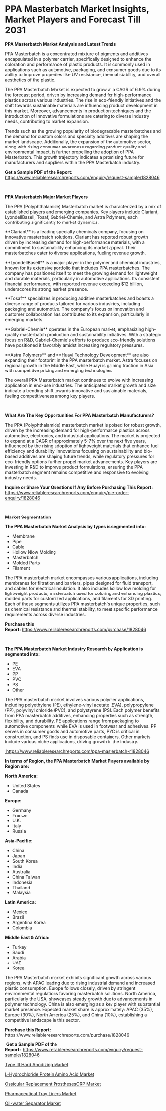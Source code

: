 <p><h1>PPA Masterbatch Market Insights, Market Players and Forecast Till 2031</h1></p><p><strong>PPA Masterbatch Market Analysis and Latest Trends</strong></p>
<p><p>PPA Masterbatch is a concentrated mixture of pigments and additives encapsulated in a polymer carrier, specifically designed to enhance the coloration and performance of plastic products. It is commonly used in applications such as automotive, packaging, and consumer goods due to its ability to improve properties like UV resistance, thermal stability, and overall aesthetics of the plastic.</p><p>The PPA Masterbatch Market is expected to grow at a CAGR of 6.9% during the forecast period, driven by increasing demand for high-performance plastics across various industries. The rise in eco-friendly initiatives and the shift towards sustainable materials are influencing product development in this market. Moreover, advancements in production techniques and the introduction of innovative formulations are catering to diverse industry needs, contributing to market expansion.</p><p>Trends such as the growing popularity of biodegradable masterbatches and the demand for custom colors and specialty additives are shaping the market landscape. Additionally, the expansion of the automotive sector, along with rising consumer awareness regarding product quality and environmental impact, is further propelling the adoption of PPA Masterbatch. This growth trajectory indicates a promising future for manufacturers and suppliers within the PPA Masterbatch industry.</p></p>
<p><strong>Get a Sample PDF of the Report:&nbsp;</strong> <a href="https://www.reliableresearchreports.com/enquiry/request-sample/1828046?utm_campaign=113&utm_medium=2&utm_source=Github&utm_content=ia&utm_term=10112024&utm_id=ppa-masterbatch">https://www.reliableresearchreports.com/enquiry/request-sample/1828046</a></p>
<p>&nbsp;</p>
<p><strong>PPA Masterbatch Major Market Players</strong></p>
<p><p>The PPA (Polyphthalamide) Masterbatch market is characterized by a mix of established players and emerging companies. Key players include Clariant, LyondellBasell, Tosaf, Gabriel-Chemie, and Astra Polymers, each contributing significantly to market dynamics.</p><p>**Clariant** is a leading specialty chemicals company, focusing on innovative masterbatch solutions. Clariant has reported robust growth driven by increasing demand for high-performance materials, with a commitment to sustainability enhancing its market appeal. Their masterbatches cater to diverse applications, fueling revenue growth.</p><p>**LyondellBasell** is a major player in the polymer and chemical industries, known for its extensive portfolio that includes PPA masterbatches. The company has positioned itself to meet the growing demand for lightweight and durable materials, particularly in automotive applications. Its consistent financial performance, with reported revenue exceeding $12 billion, underscores its strong market presence.</p><p>**Tosaf** specializes in producing additive masterbatches and boasts a diverse range of products tailored for various industries, including packaging and automotive. The company's focus on innovation and customer collaboration has contributed to its expansion, particularly in emerging markets.</p><p>**Gabriel-Chemie** operates in the European market, emphasizing high-quality masterbatch production and sustainability initiatives. With a strategic focus on R&D, Gabriel-Chemie's efforts to produce eco-friendly solutions have positioned it favorably amidst increasing regulatory pressures.</p><p>**Astra Polymers** and **Huayi Technology Development** are also expanding their footprint in the PPA masterbatch market. Astra focuses on regional growth in the Middle East, while Huayi is gaining traction in Asia with competitive pricing and emerging technologies.</p><p>The overall PPA Masterbatch market continues to evolve with increasing application in end-use industries. The anticipated market growth and size indicate a trending shift towards innovative and sustainable materials, fueling competitiveness among key players.</p></p>
<p>&nbsp;</p>
<p><strong>What Are The Key Opportunities For PPA Masterbatch Manufacturers?</strong></p>
<p><p>The PPA (Polyphthalamide) masterbatch market is poised for robust growth, driven by the increasing demand for high-performance plastics across automotive, electronics, and industrial applications. The market is projected to expand at a CAGR of approximately 5-7% over the next five years, influenced by the rising adoption of lightweight materials that enhance fuel efficiency and durability. Innovations focusing on sustainability and bio-based additives are shaping future trends, while regulatory pressures for eco-friendly options further propel market advancements. Key players are investing in R&D to improve product formulations, ensuring the PPA masterbatch segment remains competitive and responsive to evolving industry needs.</p></p>
<p><strong>Inquire or Share Your Questions If Any Before Purchasing This Report:</strong> <a href="https://www.reliableresearchreports.com/enquiry/pre-order-enquiry/1828046?utm_campaign=113&utm_medium=2&utm_source=Github&utm_content=ia&utm_term=10112024&utm_id=ppa-masterbatch">https://www.reliableresearchreports.com/enquiry/pre-order-enquiry/1828046</a></p>
<p>&nbsp;</p>
<p><strong>Market Segmentation</strong></p>
<p><strong>The PPA Masterbatch Market Analysis by types is segmented into:</strong></p>
<p><ul><li>Membrane</li><li>Pipe</li><li>Cable</li><li>Hollow Nlow Molding</li><li>Masterbatch</li><li>Molded Parts</li><li>Filament</li></ul></p>
<p><p>The PPA masterbatch market encompasses various applications, including membranes for filtration and barriers, pipes designed for fluid transport, and cables for electrical insulation. It also includes hollow low molding for lightweight products, masterbatch used for coloring and enhancing plastics, molded parts for customized applications, and filaments for 3D printing. Each of these segments utilizes PPA masterbatch's unique properties, such as chemical resistance and thermal stability, to meet specific performance requirements across diverse industries.</p></p>
<p><strong>Purchase this Report:&nbsp;</strong><a href="https://www.reliableresearchreports.com/purchase/1828046?utm_campaign=113&utm_medium=2&utm_source=Github&utm_content=ia&utm_term=10112024&utm_id=ppa-masterbatch">https://www.reliableresearchreports.com/purchase/1828046</a></p>
<p>&nbsp;</p>
<p><strong>The PPA Masterbatch Market Industry Research by Application is segmented into:</strong></p>
<p><ul><li>PE</li><li>EVA</li><li>PP</li><li>PVC</li><li>PS</li><li>Other</li></ul></p>
<p><p>The PPA masterbatch market involves various polymer applications, including polyethylene (PE), ethylene-vinyl acetate (EVA), polypropylene (PP), polyvinyl chloride (PVC), and polystyrene (PS). Each polymer benefits from PPA masterbatch additives, enhancing properties such as strength, flexibility, and durability. PE applications range from packaging to automotive components, while EVA is used in footwear and adhesives. PP serves in consumer goods and automotive parts, PVC is critical in construction, and PS finds use in disposable containers. Other markets include various niche applications, driving growth in the industry.</p></p>
<p><a href="https://www.reliableresearchreports.com/ppa-masterbatch-r1828046?utm_campaign=113&utm_medium=2&utm_source=Github&utm_content=ia&utm_term=10112024&utm_id=ppa-masterbatch">&nbsp;https://www.reliableresearchreports.com/ppa-masterbatch-r1828046</a></p>
<p><strong>In terms of Region, the PPA Masterbatch Market Players available by Region are:</strong></p>
<p>
    <p> <strong> North America: </strong>
        <ul>
            <li>United States</li>
            <li>Canada</li>
        </ul>
        </p> 
    <p> <strong> Europe: </strong>
        <ul>
            <li>Germany</li>
            <li>France</li>
            <li>U.K.</li>
            <li>Italy</li>
            <li>Russia</li>
        </ul>
        </p> 
    <p> <strong> Asia-Pacific: </strong>
        <ul>
            <li>China</li>
            <li>Japan</li>
            <li>South Korea</li>
            <li>India</li>
            <li>Australia</li>
            <li>China Taiwan</li>
            <li>Indonesia</li>
            <li>Thailand</li>
            <li>Malaysia</li>
        </ul>
        </p> 
    <p> <strong> Latin America: </strong>
        <ul>
            <li>Mexico</li>
            <li>Brazil</li>
            <li>Argentina Korea</li>
            <li>Colombia</li>
        </ul>
        </p> 
    <p> <strong> Middle East & Africa: </strong>
        <ul>
            <li>Turkey</li>
            <li>Saudi</li>
            <li>Arabia</li>
            <li>UAE</li>
            <li>Korea</li>
        </ul>
    </p>
    </p>
<p><p>The PPA Masterbatch market exhibits significant growth across various regions, with APAC leading due to rising industrial demand and increased plastic consumption. Europe follows closely, driven by stringent environmental regulations favoring masterbatch solutions. North America, particularly the USA, showcases steady growth due to advancements in polymer technology. China is also emerging as a key player with substantial market presence. Expected market share is approximately: APAC (35%), Europe (30%), North America (25%), and China (10%), establishing a competitive landscape in this sector.</p></p>
<p><strong>Purchase this Report: </strong><a href="https://www.reliableresearchreports.com/purchase/1828046?utm_campaign=113&utm_medium=2&utm_source=Github&utm_content=ia&utm_term=10112024&utm_id=ppa-masterbatch">https://www.reliableresearchreports.com/purchase/1828046</a></p>
<p>&nbsp;<strong>Get a Sample PDF of the Report:&nbsp;&nbsp;</strong><a href="https://www.reliableresearchreports.com/enquiry/request-sample/1828046?utm_campaign=113&utm_medium=2&utm_source=Github&utm_content=ia&utm_term=10112024&utm_id=ppa-masterbatch">https://www.reliableresearchreports.com/enquiry/request-sample/1828046</a></p>
<p><strong></strong></p>
<p><p><a href="https://github.com/OrlandoHBarks/Market-Research-Report-List-1/blob/main/type-iii-hard-anodizing-market.md?utm_campaign=113&utm_medium=2&utm_source=Github&utm_content=ia&utm_term=10112024&utm_id=ppa-masterbatch">Type III Hard Anodizing Market</a></p><p><a href="https://www.linkedin.com/pulse/global-perspectives-l-hydrochloride-protein-amino-acid-ypy2e?utm_campaign=113&utm_medium=2&utm_source=Github&utm_content=ia&utm_term=10112024&utm_id=ppa-masterbatch">L-Hydrochloride Protein Amino Acid Market</a></p><p><a href="https://issuu.com/reportprime-2/docs/ossicular-replacement-prosthesesorp_6c2bbb24b2e6ff?utm_campaign=113&utm_medium=2&utm_source=Github&utm_content=ia&utm_term=10112024&utm_id=ppa-masterbatch">Ossicular Replacement ProsthesesORP Market</a></p><p><a href="https://issuu.com/reportprime-2/docs/pharmaceutical-tray-liners-market-s_32831df9907391?utm_campaign=113&utm_medium=2&utm_source=Github&utm_content=ia&utm_term=10112024&utm_id=ppa-masterbatch">Pharmaceutical Tray Liners Market</a></p><p><a href="https://www.linkedin.com/pulse/oil-water-separator-revenue-growth-report-2024-2031-xxuve?utm_campaign=113&utm_medium=2&utm_source=Github&utm_content=ia&utm_term=10112024&utm_id=ppa-masterbatch">Oil-water Separator Market</a></p></p>
